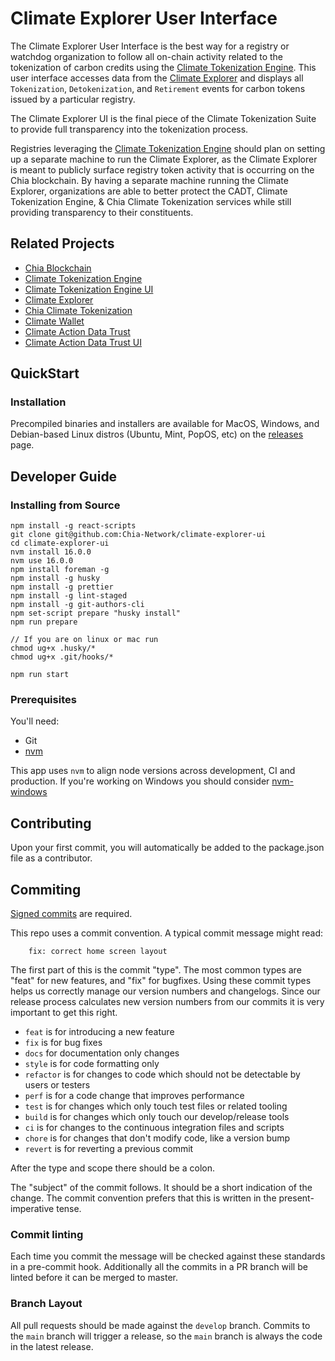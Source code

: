 # Climate Explorer User Interface

The Climate Explorer User Interface is the best way for a registry or watchdog organization to follow all on-chain activity related to the tokenization of carbon credits using the [Climate Tokenization Engine](https://github.com/Chia-Network/Climate-Tokenization-Engine). This user interface accesses data from the [Climate Explorer](https://github.com/Chia-Network/climate-token-driver/) and displays all `Tokenization`, `Detokenization`, and `Retirement` events for carbon tokens issued by a particular registry. 

The Climate Explorer UI is the final piece of the Climate Tokenization Suite to provide full transparency into the tokenization process. 

Registries leveraging the [Climate Tokenization Engine](https://github.com/Chia-Network/Climate-Tokenization-Engine) should plan on setting up a separate machine to run the Climate Explorer, as the Climate Explorer is meant to publicly surface registry token activity that is occurring on the Chia blockchain. By having a separate machine running the Climate Explorer, organizations are able to better protect the CADT, Climate Tokenization Engine, & Chia Climate Tokenization services while still providing transparency to their constituents. 

## Related Projects

* [Chia Blockchain](https://github.com/Chia-Network/chia-blockchain)
* [Climate Tokenization Engine](https://github.com/Chia-Network/Climate-Tokenization-Engine)
* [Climate Tokenization Engine UI](https://github.com/Chia-Network/Climate-Tokenization-Engine-UI)
* [Climate Explorer](https://github.com/Chia-Network/climate-token-driver)
* [Chia Climate Tokenization](https://github.com/Chia-Network/climate-token-driver)
* [Climate Wallet](https://github.com/Chia-Network/Climate-Wallet)
* [Climate Action Data Trust](https://github.com/Chia-Network/cadt)
* [Climate Action Data Trust UI](https://github.com/Chia-Network/cadt-ui)

## QuickStart

### Installation

Precompiled binaries and installers are available for MacOS, Windows, and Debian-based Linux distros (Ubuntu, Mint, PopOS, etc) on the [releases](https://github.com/Chia-Network/climate-explorer-ui/releases) page. 

## Developer Guide

### Installing from Source 

```
npm install -g react-scripts
git clone git@github.com:Chia-Network/climate-explorer-ui
cd climate-explorer-ui
nvm install 16.0.0
nvm use 16.0.0
npm install foreman -g
npm install -g husky
npm install -g prettier
npm install -g lint-staged
npm install -g git-authors-cli
npm set-script prepare "husky install"
npm run prepare

// If you are on linux or mac run
chmod ug+x .husky/*
chmod ug+x .git/hooks/*

npm run start
```

### Prerequisites

You'll need:

- Git
- [nvm](https://github.com/nvm-sh/nvm)

This app uses `nvm` to align node versions across development, CI and production. If you're working on Windows you should consider [nvm-windows](https://github.com/coreybutler/nvm-windows)

## Contributing

Upon your first commit, you will automatically be added to the package.json file as a contributor.

## Commiting

[Signed commits](https://docs.github.com/en/authentication/managing-commit-signature-verification/signing-commits) are required.

This repo uses a commit convention. A typical commit message might read:

```
    fix: correct home screen layout
```

The first part of this is the commit "type". The most common types are "feat" for new features, and "fix" for bugfixes. Using these commit types helps us correctly manage our version numbers and changelogs. Since our release process calculates new version numbers from our commits it is very important to get this right.

- `feat` is for introducing a new feature
- `fix` is for bug fixes
- `docs` for documentation only changes
- `style` is for code formatting only
- `refactor` is for changes to code which should not be detectable by users or testers
- `perf` is for a code change that improves performance
- `test` is for changes which only touch test files or related tooling
- `build` is for changes which only touch our develop/release tools
- `ci` is for changes to the continuous integration files and scripts
- `chore` is for changes that don't modify code, like a version bump
- `revert` is for reverting a previous commit

After the type and scope there should be a colon.

The "subject" of the commit follows. It should be a short indication of the change. The commit convention prefers that this is written in the present-imperative tense.

### Commit linting

Each time you commit the message will be checked against these standards in a pre-commit hook. Additionally all the commits in a PR branch will be linted before it can be merged to master.

### Branch Layout

All pull requests should be made against the `develop` branch.  Commits to the `main` branch will trigger a release, so the `main` branch is always the code in the latest release.
